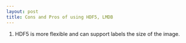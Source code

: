 ```yaml
---
layout: post
title: Cons and Pros of using HDF5, LMDB
---
```

1. HDF5 is more flexible and can support labels the size of the image.
